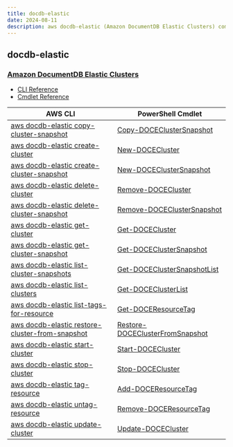 ```yaml
---
title: docdb-elastic
date: 2024-08-11
description: aws docdb-elastic (Amazon DocumentDB Elastic Clusters) command/cmdlet list.
---
```


## docdb-elastic

### [Amazon DocumentDB Elastic Clusters](https://aws.amazon.com/documentdb/)

* [CLI Reference](https://awscli.amazonaws.com/v2/documentation/api/latest/reference/docdb-elastic/index.html)
* [Cmdlet Reference](https://docs.aws.amazon.com/powershell/latest/reference/items/DocDBElastic_cmdlets.html)

|AWS CLI|PowerShell Cmdlet|
|----|----|
|[aws docdb-elastic copy-cluster-snapshot](https://awscli.amazonaws.com/v2/documentation/api/latest/reference/docdb-elastic/copy-cluster-snapshot.html)|[Copy-DOCEClusterSnapshot](https://docs.aws.amazon.com/powershell/latest/reference/items/Copy-DOCEClusterSnapshot.html)|
|[aws docdb-elastic create-cluster](https://awscli.amazonaws.com/v2/documentation/api/latest/reference/docdb-elastic/create-cluster.html)|[New-DOCECluster](https://docs.aws.amazon.com/powershell/latest/reference/items/New-DOCECluster.html)|
|[aws docdb-elastic create-cluster-snapshot](https://awscli.amazonaws.com/v2/documentation/api/latest/reference/docdb-elastic/create-cluster-snapshot.html)|[New-DOCEClusterSnapshot](https://docs.aws.amazon.com/powershell/latest/reference/items/New-DOCEClusterSnapshot.html)|
|[aws docdb-elastic delete-cluster](https://awscli.amazonaws.com/v2/documentation/api/latest/reference/docdb-elastic/delete-cluster.html)|[Remove-DOCECluster](https://docs.aws.amazon.com/powershell/latest/reference/items/Remove-DOCECluster.html)|
|[aws docdb-elastic delete-cluster-snapshot](https://awscli.amazonaws.com/v2/documentation/api/latest/reference/docdb-elastic/delete-cluster-snapshot.html)|[Remove-DOCEClusterSnapshot](https://docs.aws.amazon.com/powershell/latest/reference/items/Remove-DOCEClusterSnapshot.html)|
|[aws docdb-elastic get-cluster](https://awscli.amazonaws.com/v2/documentation/api/latest/reference/docdb-elastic/get-cluster.html)|[Get-DOCECluster](https://docs.aws.amazon.com/powershell/latest/reference/items/Get-DOCECluster.html)|
|[aws docdb-elastic get-cluster-snapshot](https://awscli.amazonaws.com/v2/documentation/api/latest/reference/docdb-elastic/get-cluster-snapshot.html)|[Get-DOCEClusterSnapshot](https://docs.aws.amazon.com/powershell/latest/reference/items/Get-DOCEClusterSnapshot.html)|
|[aws docdb-elastic list-cluster-snapshots](https://awscli.amazonaws.com/v2/documentation/api/latest/reference/docdb-elastic/list-cluster-snapshots.html)|[Get-DOCEClusterSnapshotList](https://docs.aws.amazon.com/powershell/latest/reference/items/Get-DOCEClusterSnapshotList.html)|
|[aws docdb-elastic list-clusters](https://awscli.amazonaws.com/v2/documentation/api/latest/reference/docdb-elastic/list-clusters.html)|[Get-DOCEClusterList](https://docs.aws.amazon.com/powershell/latest/reference/items/Get-DOCEClusterList.html)|
|[aws docdb-elastic list-tags-for-resource](https://awscli.amazonaws.com/v2/documentation/api/latest/reference/docdb-elastic/list-tags-for-resource.html)|[Get-DOCEResourceTag](https://docs.aws.amazon.com/powershell/latest/reference/items/Get-DOCEResourceTag.html)|
|[aws docdb-elastic restore-cluster-from-snapshot](https://awscli.amazonaws.com/v2/documentation/api/latest/reference/docdb-elastic/restore-cluster-from-snapshot.html)|[Restore-DOCEClusterFromSnapshot](https://docs.aws.amazon.com/powershell/latest/reference/items/Restore-DOCEClusterFromSnapshot.html)|
|[aws docdb-elastic start-cluster](https://awscli.amazonaws.com/v2/documentation/api/latest/reference/docdb-elastic/start-cluster.html)|[Start-DOCECluster](https://docs.aws.amazon.com/powershell/latest/reference/items/Start-DOCECluster.html)|
|[aws docdb-elastic stop-cluster](https://awscli.amazonaws.com/v2/documentation/api/latest/reference/docdb-elastic/stop-cluster.html)|[Stop-DOCECluster](https://docs.aws.amazon.com/powershell/latest/reference/items/Stop-DOCECluster.html)|
|[aws docdb-elastic tag-resource](https://awscli.amazonaws.com/v2/documentation/api/latest/reference/docdb-elastic/tag-resource.html)|[Add-DOCEResourceTag](https://docs.aws.amazon.com/powershell/latest/reference/items/Add-DOCEResourceTag.html)|
|[aws docdb-elastic untag-resource](https://awscli.amazonaws.com/v2/documentation/api/latest/reference/docdb-elastic/untag-resource.html)|[Remove-DOCEResourceTag](https://docs.aws.amazon.com/powershell/latest/reference/items/Remove-DOCEResourceTag.html)|
|[aws docdb-elastic update-cluster](https://awscli.amazonaws.com/v2/documentation/api/latest/reference/docdb-elastic/update-cluster.html)|[Update-DOCECluster](https://docs.aws.amazon.com/powershell/latest/reference/items/Update-DOCECluster.html)|

